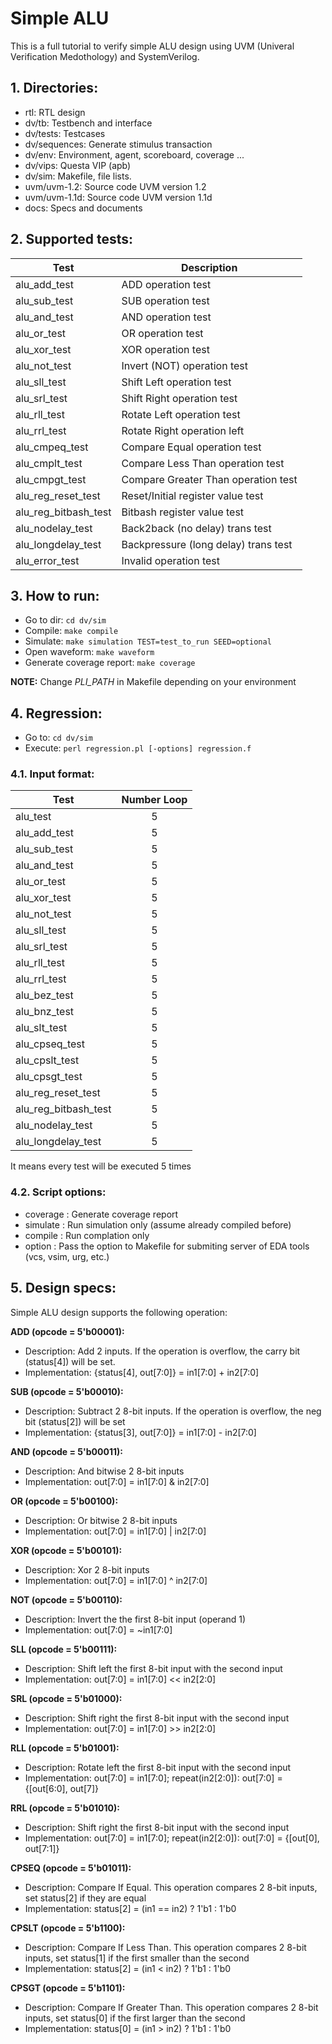 # Simple ALU

This is a full tutorial to verify simple ALU design using UVM (Univeral Verification Medothology) and SystemVerilog. 


## 1. Directories:
- rtl: RTL design
- dv/tb: Testbench and interface
- dv/tests: Testcases
- dv/sequences: Generate stimulus transaction
- dv/env: Environment, agent, scoreboard, coverage ...
- dv/vips: Questa VIP (apb)
- dv/sim: Makefile, file lists.
- uvm/uvm-1.2: Source code UVM version 1.2
- uvm/uvm-1.1d: Source code UVM version 1.1d
- docs: Specs and documents



## 2. Supported tests:
| Test                  | Description                           |
| --------------------- | ------------------------------------- |
| alu_add_test          | ADD operation test                    |
| alu_sub_test          | SUB operation test                    |
| alu_and_test          | AND operation test                    |
| alu_or_test           | OR operation test                     |
| alu_xor_test          | XOR operation test                    |
| alu_not_test          | Invert (NOT) operation test           |
| alu_sll_test          | Shift Left operation test             |
| alu_srl_test          | Shift Right operation test            |
| alu_rll_test          | Rotate Left operation test            |
| alu_rrl_test          | Rotate Right operation left           |
| alu_cmpeq_test        | Compare Equal operation test          |
| alu_cmplt_test        | Compare Less Than operation test      |
| alu_cmpgt_test        | Compare Greater Than operation test   |
| alu_reg_reset_test    | Reset/Initial register value test     |
| alu_reg_bitbash_test  | Bitbash register value test           |
| alu_nodelay_test      | Back2back (no delay) trans test       |
| alu_longdelay_test    | Backpressure (long delay) trans test  |
| alu_error_test        | Invalid operation test                |



## 3. How to run:
- Go to dir: `cd dv/sim`
- Compile: `make compile`
- Simulate: `make simulation TEST=test_to_run SEED=optional`
- Open waveform: `make waveform`
- Generate coverage report: `make coverage`

**NOTE:** 
Change *PLI_PATH* in Makefile depending on your environment



## 4. Regression:
- Go to: `cd dv/sim`
- Execute: `perl regression.pl [-options] regression.f`

### 4.1. Input format:
| Test                  | Number Loop |
| --------------------- | :----------:|
| alu_test              |       5     |
| alu_add_test          |       5     |
| alu_sub_test          |       5     |
| alu_and_test          |       5     |
| alu_or_test           |       5     |
| alu_xor_test          |       5     |
| alu_not_test          |       5     |
| alu_sll_test          |       5     |
| alu_srl_test          |       5     |
| alu_rll_test          |       5     |
| alu_rrl_test          |       5     |
| alu_bez_test          |       5     |
| alu_bnz_test          |       5     |
| alu_slt_test          |       5     |
| alu_cpseq_test        |       5     |
| alu_cpslt_test        |       5     |
| alu_cpsgt_test        |       5     |
| alu_reg_reset_test    |       5     |
| alu_reg_bitbash_test  |       5     |
| alu_nodelay_test      |       5     |
| alu_longdelay_test    |       5     |

It means every test will be executed 5 times

### 4.2. Script options:
- coverage : Generate coverage report
- simulate : Run simulation only (assume already compiled before)
- compile  : Run complation only 
- option   : Pass the option to Makefile for submiting server of EDA tools (vcs, vsim, urg, etc.)



## 5. Design specs:
Simple ALU design supports the following operation:

**ADD (opcode = 5'b00001):**
- Description: Add 2 inputs. If the operation is overflow, the carry bit (status[4]) will be set.
- Implementation: {status[4], out[7:0]} = in1[7:0] + in2[7:0]

**SUB (opcode = 5'b00010):**
- Description: Subtract 2 8-bit inputs. If the operation is overflow, the neg bit (status[2]) will be set 
- Implementation: {status[3], out[7:0]} = in1[7:0] - in2[7:0]

**AND (opcode = 5'b00011):**
- Description: And bitwise 2 8-bit inputs
- Implementation: out[7:0] = in1[7:0] & in2[7:0]

**OR  (opcode = 5'b00100):**
- Description: Or bitwise 2 8-bit inputs
- Implementation: out[7:0] = in1[7:0] | in2[7:0]

**XOR (opcode = 5'b00101):**
- Description: Xor 2 8-bit inputs
- Implementation: out[7:0] = in1[7:0] ^ in2[7:0]

**NOT (opcode = 5'b00110):**
- Description: Invert the the first 8-bit input (operand 1)
- Implementation: out[7:0] = ~in1[7:0]

**SLL (opcode = 5'b00111):**
- Description: Shift left the first 8-bit input with the second input
- Implementation: out[7:0] = in1[7:0] << in2[2:0]

**SRL (opcode = 5'b01000):**
- Description: Shift right the first 8-bit input with the second input
- Implementation: out[7:0] = in1[7:0] >> in2[2:0]

**RLL (opcode = 5'b01001):**
- Description: Rotate left the first 8-bit input with the second input
- Implementation: out[7:0] = in1[7:0]; repeat(in2[2:0]): out[7:0] = {[out[6:0], out[7]}

**RRL (opcode = 5'b01010):**
- Description: Shift right the first 8-bit input with the second input
- Implementation: out[7:0] = in1[7:0]; repeat(in2[2:0]): out[7:0] = {[out[0], out[7:1]}

**CPSEQ (opcode = 5'b01011):**
- Description: Compare If Equal. This operation compares 2 8-bit inputs, set status[2] if they are equal
- Implementation: status[2] = (in1 == in2) ? 1'b1 : 1'b0

**CPSLT (opcode = 5'b1100):**
- Description: Compare If Less Than. This operation compares 2 8-bit inputs, set status[1] if the first smaller than the second
- Implementation: status[2] = (in1 < in2) ? 1'b1 : 1'b0

**CPSGT (opcode = 5'b1101):**
- Description: Compare If Greater Than. This operation compares 2 8-bit inputs, set status[0] if the first larger than the second
- Implementation: status[0] = (in1 > in2) ? 1'b1 : 1'b0
